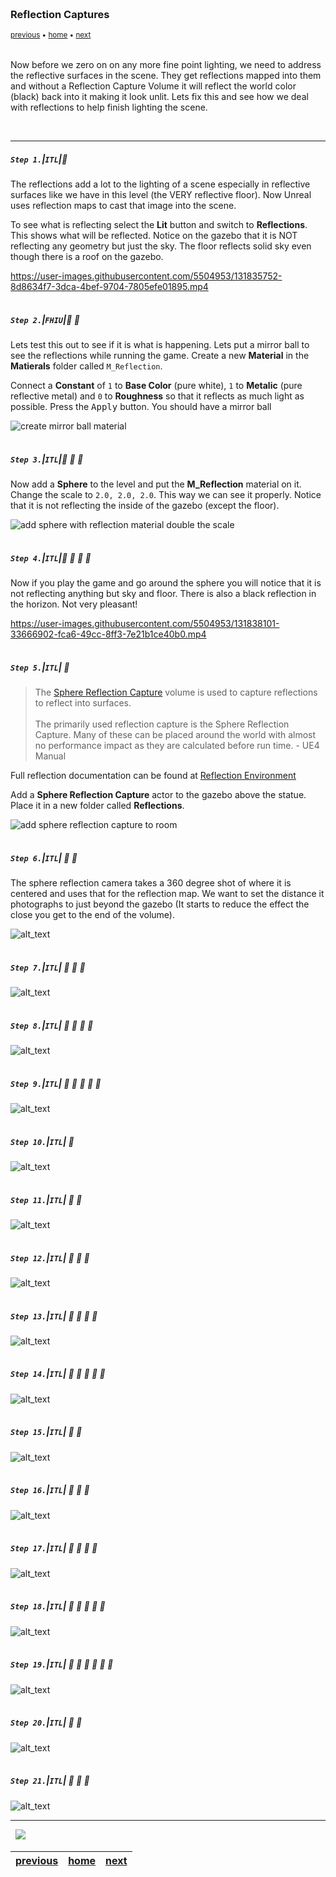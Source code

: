 <img src="https://via.placeholder.com/1000x4/45D7CA/45D7CA" alt="drawing" height="4px"/>

### Reflection Captures

<sub>[previous](../dynamics-mobility/README.md#user-content-add-dynamics-to-mobility) • [home](../README.md#user-content-ue4-lighting) • [next](../)</sub>

<img src="https://via.placeholder.com/1000x4/45D7CA/45D7CA" alt="drawing" height="4px"/>

Now before we zero on on any more fine point lighting, we need to address the reflective surfaces in the scene. They get reflections mapped into them and without a Reflection Capture Volume it will reflect the world color (black) back into it making it look unlit. Lets fix this and see how we deal with reflections to help finish lighting the scene.

<br>

---


##### `Step 1.`\|`ITL`|:small_blue_diamond:

The reflections add a lot to the lighting of a scene especially in reflective surfaces like we have in this level (the VERY reflective floor).  Now Unreal uses reflection maps to cast that image into the scene.

To see what is reflecting select the **Lit** button and switch to **Reflections**.  This shows what will be reflected.  Notice on the gazebo that it is NOT reflecting any geometry but just the sky.  The floor reflects solid sky even though there is a roof on the gazebo.

https://user-images.githubusercontent.com/5504953/131835752-8d8634f7-3dca-4bef-9704-7805efe01895.mp4

<img src="https://via.placeholder.com/500x2/45D7CA/45D7CA" alt="drawing" height="2px" alt = ""/>

##### `Step 2.`\|`FHIU`|:small_blue_diamond: :small_blue_diamond: 

Lets test this out to see if it is what is happening.  Lets put a mirror ball to see the reflections while running the game.  Create a new **Material** in the **Matierals** folder called `M_Reflection`.

Connect a **Constant** of `1` to **Base Color** (pure white), `1` to **Metalic** (pure reflective metal) and `0` to **Roughness** so that it reflects as much light as possible.  Press the <kbd>Apply</kbd> button. You should have a mirror ball

![create mirror ball material](images/MReflection.jpg)

<img src="https://via.placeholder.com/500x2/45D7CA/45D7CA" alt="drawing" height="2px" alt = ""/>

##### `Step 3.`\|`ITL`|:small_blue_diamond: :small_blue_diamond: :small_blue_diamond:

Now add a **Sphere** to the level and put the **M_Reflection** material on it. Change the scale to `2.0, 2.0, 2.0`.  This way we can see it properly. Notice that it is not reflecting the inside of the gazebo (except the floor).

![add sphere with reflection material double the scale](images/AddSphereMReflection.jpg)

<img src="https://via.placeholder.com/500x2/45D7CA/45D7CA" alt="drawing" height="2px" alt = ""/>

##### `Step 4.`\|`ITL`|:small_blue_diamond: :small_blue_diamond: :small_blue_diamond: :small_blue_diamond:

Now if you play the game and go around the sphere you will notice that it is not reflecting anything but sky and floor.  There is also a black reflection in the horizon.  Not very pleasant!

https://user-images.githubusercontent.com/5504953/131838101-33666902-fca6-49cc-8ff3-7e21b1ce40b0.mp4



<img src="https://via.placeholder.com/500x2/45D7CA/45D7CA" alt="drawing" height="2px" alt = ""/>

##### `Step 5.`\|`ITL`| :small_orange_diamond:

> The [Sphere Reflection Capture](https://docs.unrealengine.com/4.27/en-US/Resources/ContentExamples/Reflections/1_4/) volume is used to capture reflections to reflect into surfaces.<br><br> The primarily used reflection capture is the Sphere Reflection Capture. Many of these can be placed around the world with almost no performance impact as they are calculated before run time. - UE4 Manual

Full reflection documentation can be found at [Reflection Environment](https://docs.unrealengine.com/4.27/en-US/BuildingWorlds/LightingAndShadows/ReflectionEnvironment/)

Add a **Sphere Reflection Capture** actor to the gazebo above the statue. Place it in a new folder called **Reflections**.

![add sphere reflection capture to room](images/AddFirstSRC.jpg)

<img src="https://via.placeholder.com/500x2/45D7CA/45D7CA" alt="drawing" height="2px" alt = ""/>

##### `Step 6.`\|`ITL`| :small_orange_diamond: :small_blue_diamond:

The sphere reflection camera takes a 360 degree shot of where it is centered and uses that for the reflection map.  We want to set the distance it photographs to just beyond the gazebo (It starts to reduce the effect the close you get to the end of the volume).  

![alt_text](images/ScaleAroundGazebo.jpg)

<img src="https://via.placeholder.com/500x2/45D7CA/45D7CA" alt="drawing" height="2px" alt = ""/>

##### `Step 7.`\|`ITL`| :small_orange_diamond: :small_blue_diamond: :small_blue_diamond:

![alt_text](images/.jpg)

<img src="https://via.placeholder.com/500x2/45D7CA/45D7CA" alt="drawing" height="2px" alt = ""/>

##### `Step 8.`\|`ITL`| :small_orange_diamond: :small_blue_diamond: :small_blue_diamond: :small_blue_diamond:

![alt_text](images/.jpg)

<img src="https://via.placeholder.com/500x2/45D7CA/45D7CA" alt="drawing" height="2px" alt = ""/>

##### `Step 9.`\|`ITL`| :small_orange_diamond: :small_blue_diamond: :small_blue_diamond: :small_blue_diamond: :small_blue_diamond:

![alt_text](images/.jpg)

<img src="https://via.placeholder.com/500x2/45D7CA/45D7CA" alt="drawing" height="2px" alt = ""/>

##### `Step 10.`\|`ITL`| :large_blue_diamond:

![alt_text](images/.jpg)

<img src="https://via.placeholder.com/500x2/45D7CA/45D7CA" alt="drawing" height="2px" alt = ""/>

##### `Step 11.`\|`ITL`| :large_blue_diamond: :small_blue_diamond: 

![alt_text](images/.jpg)

<img src="https://via.placeholder.com/500x2/45D7CA/45D7CA" alt="drawing" height="2px" alt = ""/>


##### `Step 12.`\|`ITL`| :large_blue_diamond: :small_blue_diamond: :small_blue_diamond: 

![alt_text](images/.jpg)

<img src="https://via.placeholder.com/500x2/45D7CA/45D7CA" alt="drawing" height="2px" alt = ""/>

##### `Step 13.`\|`ITL`| :large_blue_diamond: :small_blue_diamond: :small_blue_diamond:  :small_blue_diamond: 

![alt_text](images/.jpg)

<img src="https://via.placeholder.com/500x2/45D7CA/45D7CA" alt="drawing" height="2px" alt = ""/>

##### `Step 14.`\|`ITL`| :large_blue_diamond: :small_blue_diamond: :small_blue_diamond: :small_blue_diamond:  :small_blue_diamond: 

![alt_text](images/.jpg)

<img src="https://via.placeholder.com/500x2/45D7CA/45D7CA" alt="drawing" height="2px" alt = ""/>

##### `Step 15.`\|`ITL`| :large_blue_diamond: :small_orange_diamond: 

![alt_text](images/.jpg)

<img src="https://via.placeholder.com/500x2/45D7CA/45D7CA" alt="drawing" height="2px" alt = ""/>

##### `Step 16.`\|`ITL`| :large_blue_diamond: :small_orange_diamond:   :small_blue_diamond: 

![alt_text](images/.jpg)

<img src="https://via.placeholder.com/500x2/45D7CA/45D7CA" alt="drawing" height="2px" alt = ""/>

##### `Step 17.`\|`ITL`| :large_blue_diamond: :small_orange_diamond: :small_blue_diamond: :small_blue_diamond:

![alt_text](images/.jpg)

<img src="https://via.placeholder.com/500x2/45D7CA/45D7CA" alt="drawing" height="2px" alt = ""/>

##### `Step 18.`\|`ITL`| :large_blue_diamond: :small_orange_diamond: :small_blue_diamond: :small_blue_diamond: :small_blue_diamond:

![alt_text](images/.jpg)

<img src="https://via.placeholder.com/500x2/45D7CA/45D7CA" alt="drawing" height="2px" alt = ""/>

##### `Step 19.`\|`ITL`| :large_blue_diamond: :small_orange_diamond: :small_blue_diamond: :small_blue_diamond: :small_blue_diamond: :small_blue_diamond:

![alt_text](images/.jpg)

<img src="https://via.placeholder.com/500x2/45D7CA/45D7CA" alt="drawing" height="2px" alt = ""/>

##### `Step 20.`\|`ITL`| :large_blue_diamond: :large_blue_diamond:

![alt_text](images/.jpg)

<img src="https://via.placeholder.com/500x2/45D7CA/45D7CA" alt="drawing" height="2px" alt = ""/>

##### `Step 21.`\|`ITL`| :large_blue_diamond: :large_blue_diamond: :small_blue_diamond:

![alt_text](images/.jpg)

___


<img src="https://via.placeholder.com/1000x4/dba81a/dba81a" alt="drawing" height="4px" alt = ""/>

<img src="https://via.placeholder.com/1000x100/45D7CA/000000/?text=Next Up - ADD NEXT TITLE">

<img src="https://via.placeholder.com/1000x4/dba81a/dba81a" alt="drawing" height="4px" alt = ""/>

| [previous](../dynamics-mobility/README.md#user-content-add-dynamics-to-mobility)| [home](../README.md#user-content-ue4-lighting) | [next](../)|
|---|---|---|
